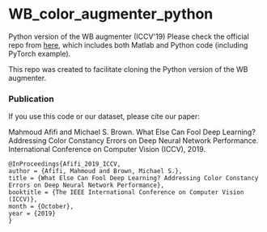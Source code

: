 # WB_color_augmenter_python
Python version of the WB augmenter (ICCV'19)
Please check the official repo from [here](https://github.com/mahmoudnafifi/WB_color_augmenter), which includes both Matlab and Python code (including PyTorch example). 


This repo was created to facilitate cloning the Python version of the WB augmenter. 


### Publication

If you use this code or our dataset, please cite our paper:

Mahmoud Afifi and Michael S. Brown. What Else Can Fool Deep Learning? Addressing Color Constancy Errors on Deep Neural Network Performance. International Conference on Computer Vision (ICCV), 2019.


```
@InProceedings{Afifi_2019_ICCV,
author = {Afifi, Mahmoud and Brown, Michael S.},
title = {What Else Can Fool Deep Learning? Addressing Color Constancy Errors on Deep Neural Network Performance},
booktitle = {The IEEE International Conference on Computer Vision (ICCV)},
month = {October},
year = {2019}
}
```

